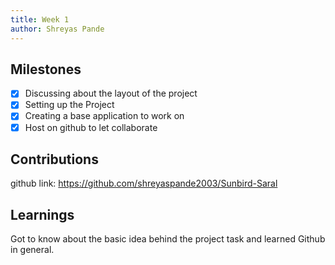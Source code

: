 ```yaml
---
title: Week 1
author: Shreyas Pande   
---
```


## Milestones
- [x] Discussing about the layout of the project
- [x] Setting up the Project
- [x] Creating a base application to work on
- [x] Host on github to let collaborate

## Contributions
github link: https://github.com/shreyaspande2003/Sunbird-Saral

## Learnings
Got to know about the basic idea behind the project task and learned Github in general.
